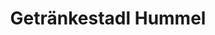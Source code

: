 ---
title: "Getränkestadl Hummel"
url: /dietfurt-an-der-altmuehl/getraenkestadl-hummel/
shop: Getränke
---